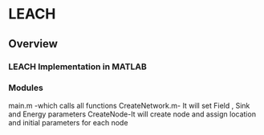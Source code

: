 # LEACH

## Overview

### LEACH Implementation in MATLAB

### Modules

main.m -which calls all functions
CreateNetwork.m- It will set Field , Sink and Energy parameters
CreateNode-It will create node and assign location and initial parameters for each node

